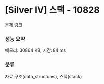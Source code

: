 # [Silver IV] 스택 - 10828 

[문제 링크](https://www.acmicpc.net/problem/10828) 

### 성능 요약

메모리: 30864 KB, 시간: 84 ms

### 분류

자료 구조(data_structures), 스택(stack)

